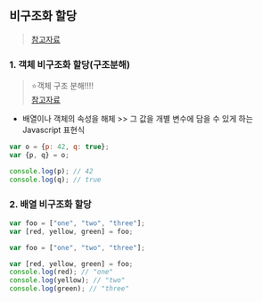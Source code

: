 ## 비구조화 할당
> [참고자료](https://learnjs.vlpt.us/basics/06-object.html#%EA%B0%9D%EC%B2%B4-%EB%B9%84%EA%B5%AC%EC%A1%B0%ED%99%94-%ED%95%A0%EB%8B%B9)

### 1. 객체 비구조화 할당(구조분해)
> ⭐객체 구조 분해!!!! <br>
> [참고자료](https://developer.mozilla.org/ko/docs/Web/JavaScript/Reference/Operators/Destructuring_assignment)
- 배열이나 객체의 속성을 해체 >> 그 값을 개별 변수에 담을 수 있게 하는 Javascript 표현식

```javascript
var o = {p: 42, q: true};
var {p, q} = o;

console.log(p); // 42
console.log(q); // true
```

### 2. 배열 비구조화 할당
```javascript
var foo = ["one", "two", "three"];
var [red, yellow, green] = foo;

var foo = ["one", "two", "three"];

var [red, yellow, green] = foo;
console.log(red); // "one"
console.log(yellow); // "two"
console.log(green); // "three"
```
